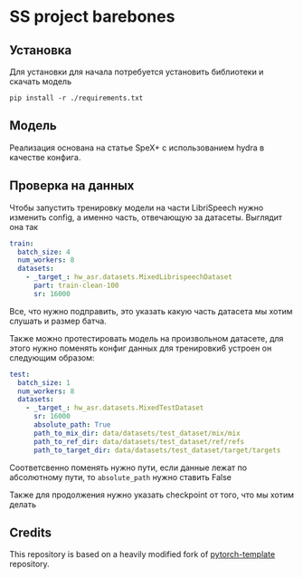 # SS project barebones

## Установка

Для установки для начала потребуется  установить библиотеки и 
скачать модель
```shell
pip install -r ./requirements.txt
```


## Модель

Реализация основана на статье SpeX+ с использованием hydra в качестве конфига.



## Проверка на данных

Чтобы запустить тренировку модели на части LibriSpeech нужно изменить config, а именно часть, отвечающую за датасеты.
Выглядит она так
```yaml
train:
  batch_size: 4
  num_workers: 8
  datasets:
    - _target_: hw_asr.datasets.MixedLibrispeechDataset
      part: train-clean-100
      sr: 16000
```
Все, что нужно подправить, это указать какую часть датасета мы хотим слушать и размер батча.

Также можно протестировать модель на произвольном датасете, для этого нужно поменять конфиг данных для тренировки6 устроен он следующим образом:
```yaml
test:
  batch_size: 1
  num_workers: 8
  datasets:
    - _target_: hw_asr.datasets.MixedTestDataset
      sr: 16000
      absolute_path: True
      path_to_mix_dir: data/datasets/test_dataset/mix/mix
      path_to_ref_dir: data/datasets/test_dataset/ref/refs
      path_to_target_dir: data/datasets/test_dataset/target/targets

```
Соответсвенно поменять нужно пути, если данные лежат по абсолютному пути, то `absolute_path` нужно ставить False

Также для продолжения нужно указать checkpoint от того, что мы хотим делать

## Credits

This repository is based on a heavily modified fork
of [pytorch-template](https://github.com/victoresque/pytorch-template) repository.

